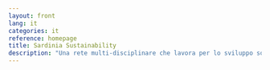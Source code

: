 ```yaml
---
layout: front
lang: it
categories: it
reference: homepage
title: Sardinia Sustainability
description: "Una rete multi-disciplinare che lavora per lo sviluppo sostenibile in Sardegna"
---
```

